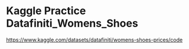 # Kaggle Practice Datafiniti_Womens_Shoes
https://www.kaggle.com/datasets/datafiniti/womens-shoes-prices/code
